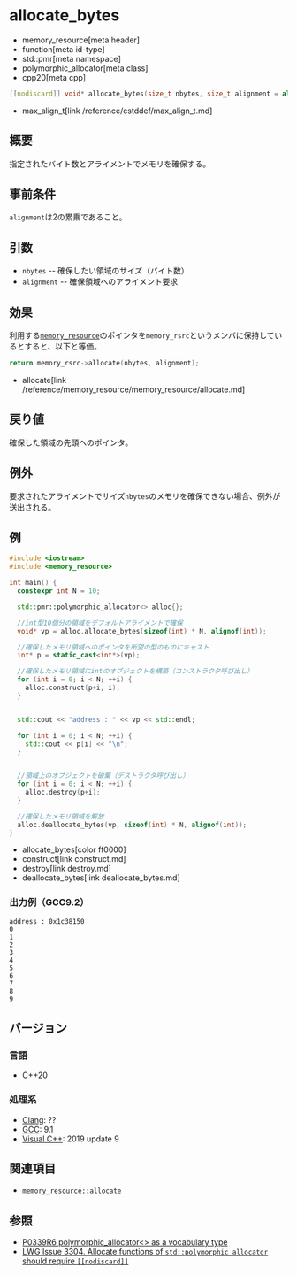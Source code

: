 # allocate_bytes
* memory_resource[meta header]
* function[meta id-type]
* std::pmr[meta namespace]
* polymorphic_allocator[meta class]
* cpp20[meta cpp]

```cpp
[[nodiscard]] void* allocate_bytes(size_t nbytes, size_t alignment = alignof(max_align_t));
```
* max_align_t[link /reference/cstddef/max_align_t.md]

## 概要

指定されたバイト数とアライメントでメモリを確保する。

## 事前条件

`alignment`は2の累乗であること。

## 引数

- `nbytes` -- 確保したい領域のサイズ（バイト数）
- `alignment` --  確保領域へのアライメント要求


## 効果

利用する[`memory_resource`](/reference/memory_resource/memory_resource.md)のポインタを`memory_rsrc`というメンバに保持しているとすると、以下と等価。

```cpp
return memory_rsrc->allocate(nbytes, alignment);
```
* allocate[link /reference/memory_resource/memory_resource/allocate.md]

## 戻り値

確保した領域の先頭へのポインタ。

## 例外

要求されたアライメントでサイズ`nbytes`のメモリを確保できない場合、例外が送出される。

## 例
```cpp example
#include <iostream>
#include <memory_resource>

int main() {
  constexpr int N = 10;

  std::pmr::polymorphic_allocator<> alloc{};

  //int型10個分の領域をデフォルトアライメントで確保
  void* vp = alloc.allocate_bytes(sizeof(int) * N, alignof(int));

  //確保したメモリ領域へのポインタを所望の型のものにキャスト
  int* p = static_cast<int*>(vp);

  //確保したメモリ領域にintのオブジェクトを構築（コンストラクタ呼び出し）
  for (int i = 0; i < N; ++i) {
    alloc.construct(p+i, i);
  }


  std::cout << "address : " << vp << std::endl;

  for (int i = 0; i < N; ++i) {
    std::cout << p[i] << "\n";
  }


  //領域上のオブジェクトを破棄（デストラクタ呼び出し）
  for (int i = 0; i < N; ++i) {
    alloc.destroy(p+i);
  }

  //確保したメモリ領域を解放
  alloc.deallocate_bytes(vp, sizeof(int) * N, alignof(int));
}
```
* allocate_bytes[color ff0000]
* construct[link construct.md]
* destroy[link destroy.md]
* deallocate_bytes[link deallocate_bytes.md]

### 出力例（GCC9.2）
```
address : 0x1c38150
0
1
2
3
4
5
6
7
8
9
```

## バージョン
### 言語
- C++20

### 処理系
- [Clang](/implementation.md#clang): ??
- [GCC](/implementation.md#gcc): 9.1
- [Visual C++](/implementation.md#visual_cpp): 2019 update 9

## 関連項目
- [`memory_resource::allocate`](/reference/memory_resource/memory_resource/allocate.md)

## 参照
- [P0339R6 polymorphic_allocator<> as a vocabulary type](http://www.open-std.org/jtc1/sc22/wg21/docs/papers/2019/p0339r6.pdf) 
- [LWG Issue 3304. Allocate functions of `std::polymorphic_allocator` should require `[[nodiscard]]`](https://wg21.cmeerw.net/lwg/issue3304)